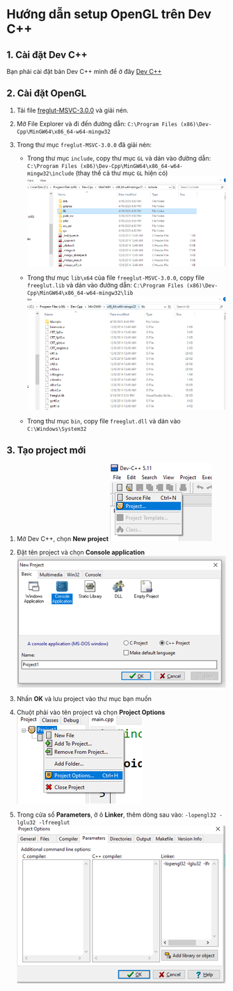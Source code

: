 # Hướng dẫn setup OpenGL trên Dev C++

## 1. Cài đặt Dev C++
Bạn phải cài đặt bản Dev C++ mình để ở đây
[Dev C++](https://github.com/megait004/install-GLUT-on-DevC-/tree/main/DEV%20C%2B%2B)

## 2. Cài đặt OpenGL
1. Tải file [freglut-MSVC-3.0.0](https://github.com/megait004/install-GLUT-on-DevC-/tree/main/freeglut-MSVC-3.0.0-2.mp/freeglut) và giải nén.

2. Mở File Explorer và đi đến đường dẫn: `C:\Program Files (x86)\Dev-Cpp\MinGW64\x86_64-w64-mingw32`

3. Trong thư mục `freglut-MSVC-3.0.0` đã giải nén:
   - Trong thư mục `include`, copy thư mục `GL` và dán vào đường dẫn: `C:\Program Files (x86)\Dev-Cpp\MinGW64\x86_64-w64-mingw32\include` (thay thế cả thư mục `GL` hiện có)
   ![Dán để thay thế cả thư mục GL này luôn](image.png)

   - Trong thư mục `lib\x64` của file `freeglut-MSVC-3.0.0`, copy file `freeglut.lib` và dán vào đường dẫn: `C:\Program Files (x86)\Dev-Cpp\MinGW64\x86_64-w64-mingw32\lib`
   ![Dán vào đây](image-1.png)

   - Trong thư mục `bin`, copy file `freeglut.dll` và dán vào `C:\Windows\System32`

## 3. Tạo project mới
1. Mở Dev C++, chọn **New project**
   ![New project](image-2.png)

2. Đặt tên project và chọn **Console application**
   ![Console application](image-3.png)

3. Nhấn **OK** và lưu project vào thư mục bạn muốn

4. Chuột phải vào tên project và chọn **Project Options**
   ![Project Options](image-4.png)

5. Trong cửa sổ **Parameters**, ở ô **Linker**, thêm dòng sau vào: `-lopengl32 -lglu32 -lfreeglut`
   ![Linker parameters](image-5.png)
